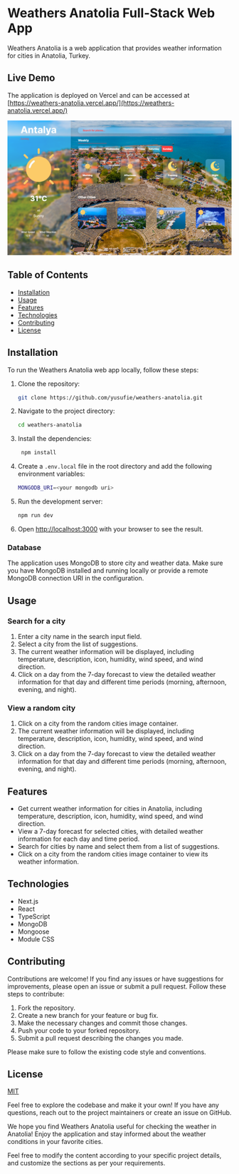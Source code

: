 # Weathers Anatolia Full-Stack Web App

Weathers Anatolia is a web application that provides weather information for cities in Anatolia, Turkey. 
## Live Demo
The application is deployed on Vercel and can be accessed at [https://weathers-anatolia.vercel.app/](https://weathers-anatolia.vercel.app/)

![Weathers Anatolia](/public/images/readme.png)

## Table of Contents

- [Installation](#installation)
- [Usage](#usage)
- [Features](#features)
- [Technologies](#technologies)
- [Contributing](#contributing)
- [License](#license)

## Installation

To run the Weathers Anatolia web app locally, follow these steps:

1. Clone the repository:

   ```bash
   git clone https://github.com/yusufie/weathers-anatolia.git
    ```

2. Navigate to the project directory:

   ```bash
   cd weathers-anatolia
   ```

3. Install the dependencies:

   ```bash
    npm install
    ```

4. Create a `.env.local` file in the root directory and add the following environment variables:

    ```bash
    MONGODB_URI=<your mongodb uri>
    ```

5. Run the development server:

   ```bash
   npm run dev
   ```

6. Open [http://localhost:3000](http://localhost:3000) with your browser to see the result.

### Database
The application uses MongoDB to store city and weather data. Make sure you have MongoDB installed and running locally or provide a remote MongoDB connection URI in the configuration.

## Usage

### Search for a city

1. Enter a city name in the search input field.
2. Select a city from the list of suggestions.
3. The current weather information will be displayed, including temperature, description, icon, humidity, wind speed, and wind direction.
4. Click on a day from the 7-day forecast to view the detailed weather information for that day and different time periods (morning, afternoon, evening, and night).

### View a random city

1. Click on a city from the random cities image container.
2. The current weather information will be displayed, including temperature, description, icon, humidity, wind speed, and wind direction.
3. Click on a day from the 7-day forecast to view the detailed weather information for that day and different time periods (morning, afternoon, evening, and night).

## Features

- Get current weather information for cities in Anatolia, including temperature, description, icon, humidity, wind speed, and wind direction.
- View a 7-day forecast for selected cities, with detailed weather information for each day and time period.
- Search for cities by name and select them from a list of suggestions.
- Click on a city from the random cities image container to view its weather information.

## Technologies

- Next.js
- React
- TypeScript
- MongoDB
- Mongoose
- Module CSS

## Contributing

Contributions are welcome! If you find any issues or have suggestions for improvements, please open an issue or submit a pull request. Follow these steps to contribute:

1. Fork the repository.
2. Create a new branch for your feature or bug fix.
3. Make the necessary changes and commit those changes.
4. Push your code to your forked repository.
5. Submit a pull request describing the changes you made.

Please make sure to follow the existing code style and conventions.

## License

[MIT](https://choosealicense.com/licenses/mit/)

Feel free to explore the codebase and make it your own! If you have any questions, reach out to the project maintainers or create an issue on GitHub.

We hope you find Weathers Anatolia useful for checking the weather in Anatolia! Enjoy the application and stay informed about the weather conditions in your favorite cities.

Feel free to modify the content according to your specific project details, and customize the sections as per your requirements.
